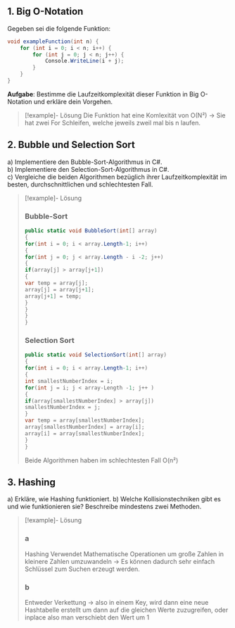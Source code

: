 ## 1. Big O-Notation
Gegeben sei die folgende Funktion:
```csharp
void exampleFunction(int n) {
    for (int i = 0; i < n; i++) {
        for (int j = 0; j < n; j++) {
            Console.WriteLine(i + j);
        }
    }
}
```
**Aufgabe**: Bestimme die Laufzeitkomplexität dieser Funktion in Big O-Notation und erkläre dein Vorgehen.

>[!example]- Lösung
>Die Funktion hat eine Komlexität von O(N²) -> Sie hat zwei For Schleifen, welche jeweils zweil mal bis n laufen.


## 2. **Bubble und Selection Sort**

a) Implementiere den Bubble-Sort-Algorithmus in C#.  
b) Implementiere den Selection-Sort-Algorithmus in C#.  
c) Vergleiche die beiden Algorithmen bezüglich ihrer Laufzeitkomplexität im besten, durchschnittlichen und schlechtesten Fall.

>[!example]- Lösung
>### Bubble-Sort
>```csharp
>public static void BubbleSort(int[] array)
>{
>for(int i = 0; i < array.Length-1; i++)
>{
>for(int j = 0; j < array.Length - i -2; j++)
>{
>if(array[j] > array[j+1])
>{
>var temp = array[j];
>array[j] = array[j+1];
>array[j+1] = temp;
>}
>}
>}
>}
>```
>### Selection Sort
>```csharp
>public static void SelectionSort(int[] array)
>{
>for(int i = 0; i < array.Length-1; i++)
>{
>int smallestNumberIndex = i;
>for(int j = i; j < array-Length -1; j++ )
> {
> if(array[smallestNumberIndex] > array[j])
> smallestNumberIndex = j;
> }
> var temp = array[smallestNumberIndex];
> array[smallestNumberIndex] = array[i];
> array[i] = array[smallestNumberIndex];
>}
>}
>```
>Beide Algorithmen haben im schlechtesten Fall O(n²)


## 3. Hashing
a) Erkläre, wie Hashing funktioniert. 
b) Welche Kollisionstechniken gibt es und wie funktionieren sie? Beschreibe mindestens zwei Methoden.

>[!example]- Lösung
>### a
>Hashing Verwendet Mathematische Operationen um große Zahlen in kleinere Zahlen umzuwandeln -> Es können dadurch sehr einfach Schlüssel zum Suchen erzeugt werden.
>### b
>Entweder Verkettung -> also in einem Key, wird dann eine neue Hashtabelle erstellt um dann auf die gleichen Werte zuzugreifen, oder inplace also man verschiebt den Wert um 1


